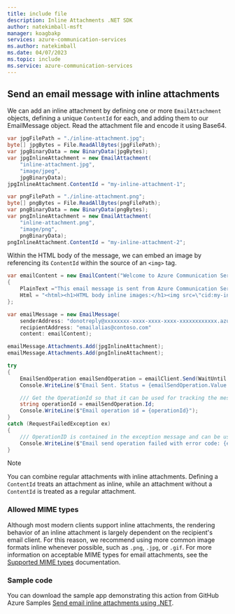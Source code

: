 ```yaml
---
title: include file
description: Inline Attachments .NET SDK
author: natekimball-msft
manager: koagbakp
services: azure-communication-services
ms.author: natekimball
ms.date: 04/07/2023
ms.topic: include
ms.service: azure-communication-services
---
```


## Send an email message with inline attachments

We can add an inline attachment by defining one or more `EmailAttachment` objects, defining a unique `ContentId` for each, and adding them to our EmailMessage object. Read the attachment file and encode it using Base64.

```csharp
var jpgFilePath = "./inline-attachment.jpg";
byte[] jpgBytes = File.ReadAllBytes(jpgFilePath);
var jpgBinaryData = new BinaryData(jpgBytes);
var jpgInlineAttachment = new EmailAttachment(
    "inline-attachment.jpg",
    "image/jpeg",
    jpgBinaryData);
jpgInlineAttachment.ContentId = "my-inline-attachment-1";

var pngFilePath = "./inline-attachment.png";
byte[] pngBytes = File.ReadAllBytes(pngFilePath);
var pngBinaryData = new BinaryData(pngBytes);
var pngInlineAttachment = new EmailAttachment(
    "inline-attachment.png",
    "image/png",
    pngBinaryData);
pngInlineAttachment.ContentId = "my-inline-attachment-2";
```

Within the HTML body of the message, we can embed an image by referencing its `ContentId` within the source of an `<img>` tag.

```csharp
var emailContent = new EmailContent("Welcome to Azure Communication Services Email")
{
    PlainText ="This email message is sent from Azure Communication Services Email using the .NET SDK.",
    Html = "<html><h1>HTML body inline images:</h1><img src=\"cid:my-inline-attachment-1\" /><img src=\"cid:my-inline-attachment-2\" /></html>"
};

var emailMessage = new EmailMessage(
    senderAddress: "donotreply@xxxxxxxx-xxxx-xxxx-xxxx-xxxxxxxxxxxx.azurecomm.net"
    recipientAddress: "emailalias@contoso.com"
    content: emailContent);

emailMessage.Attachments.Add(jpgInlineAttachment);
emailMessage.Attachments.Add(pngInlineAttachment);

try
{
    EmailSendOperation emailSendOperation = emailClient.Send(WaitUntil.Completed, emailMessage);
    Console.WriteLine($"Email Sent. Status = {emailSendOperation.Value.Status}");

    /// Get the OperationId so that it can be used for tracking the message for troubleshooting
    string operationId = emailSendOperation.Id;
    Console.WriteLine($"Email operation id = {operationId}");
}
catch (RequestFailedException ex)
{
    /// OperationID is contained in the exception message and can be used for troubleshooting purposes
    Console.WriteLine($"Email send operation failed with error code: {ex.ErrorCode}, message: {ex.Message}");
}

```

> [!NOTE]
> You can combine regular attachments with inline attachments. Defining a `ContentId` treats an attachment as inline, while an attachment without a `ContentId` is treated as a regular attachment.

### Allowed MIME types

Although most modern clients support inline attachments, the rendering behavior of an inline attachment is largely dependent on the recipient's email client. For this reason, we recommend using more common image formats inline whenever possible, such as `.png`, `.jpg`, or `.gif`. For more information on acceptable MIME types for email attachments, see the [Supported MIME types](../../../../concepts/email/email-attachment-allowed-mime-types.md) documentation.

### Sample code

You can download the sample app demonstrating this action from  GitHub Azure Samples [Send email inline attachments using .NET](https://github.com/Azure-Samples/communication-services-dotnet-quickstarts/tree/main/SendEmailAdvanced/SendEmailWithInlineAttachments).
